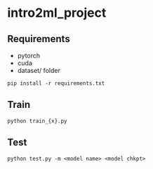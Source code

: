 # intro2ml_project

## Requirements
- pytorch
- cuda
- dataset/ folder
```
pip install -r requirements.txt
```

## Train
```
python train_{x}.py
```

## Test
```
python test.py -m <model name> <model chkpt>
```